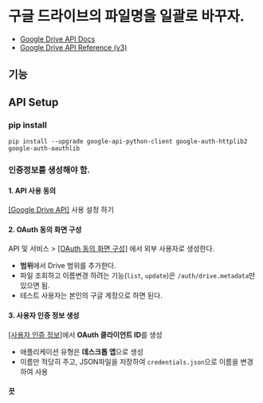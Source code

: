 # 구글 드라이브의 파일명을 일괄로 바꾸자.

- [Google Drive API Docs](https://developers.google.com/drive/api/guides/about-sdk?hl=ko)
- [Google Drive API Reference (v3)](https://developers.google.com/drive/api/reference/rest/v3?hl=ko)

## 기능


## API Setup

### pip install

```
pip install --upgrade google-api-python-client google-auth-httplib2 google-auth-oauthlib
```

### 인증정보를 생성해야 함.

#### 1. API 사용 동의

[[Google Drive API]](https://console.cloud.google.com/flows/enableapi?apiid=drive.googleapis.com&hl=ko) 사용 설정 하기

#### 2. OAuth 동의 화면 구성

API 및 서비스 > [[OAuth 동의 화면 구성]](https://console.cloud.google.com/apis/credentials/consent?hl=ko) 에서 외부 사용자로 생성한다.
- **범위**에서 Drive 범위를 추가한다.
- 파일 조회하고 이름변경 하려는 기능(`list`, `update`)은 `/auth/drive.metadata`만 있으면 됨.
- 테스트 사용자는 본인의 구글 계정으로 하면 된다.

#### 3. 사용자 인증 정보 생성

[[사용자 인증 정보]](https://console.cloud.google.com/apis/credentials?hl=ko)에서 **OAuth 클라이언트 ID**를 생성

- 애플리케이션 유형은 **데스크톱 앱**으로 생성
- 이름만 적당히 주고, JSON파일을 저장하여 `credentials.json`으로 이름을 변경하여 사용

#### 끗

